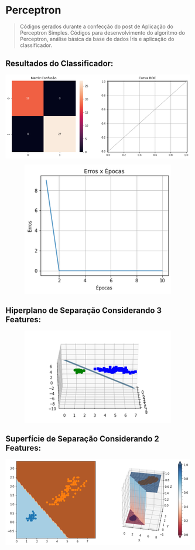 # Perceptron
> Códigos gerados durante a confecção do post de Aplicação do Perceptron Simples. Códigos para desenvolvimento do algoritmo do Perceptron, análise básica da base de dados Íris e aplicação do classificador.
  
## Resultados do Classificador:

<p align="center">
  <img src="results.png" width="600"/>
</p>

<p align="center">
  <img src="epocherrors.png" width="400"/>
</p>


## Hiperplano de Separação Considerando 3 Features:

<p align="center">
  <img src="3d.png" width="400"/>
</p>

## Superfície de Separação Considerando 2 Features:

<p align="center">
  <img src="2d.png" width="600"/>
</p>
